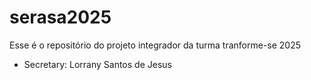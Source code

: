 # serasa2025
Esse é o repositório do projeto integrador da turma tranforme-se 2025


 - Secretary: Lorrany Santos de Jesus 
